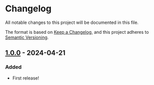 # Changelog

All notable changes to this project will be documented in this file.

The format is based on [Keep a Changelog](https://keepachangelog.com/en/1.1.0/),
and this project adheres to [Semantic Versioning](https://semver.org/spec/v2.0.0.html).

## [1.0.0] - 2024-04-21

### Added

- First release!

[1.0.0]: https://github.com/infrastructure-blocks/list-template-repository-instances-action/releases/tag/v1.0.0
